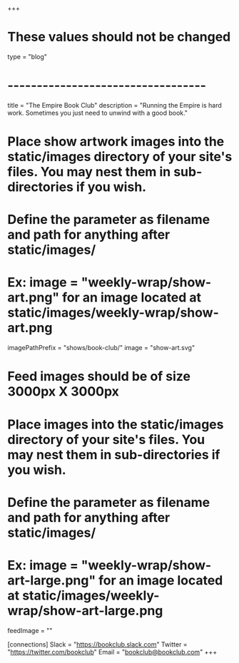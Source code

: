 +++
# These values should not be changed
type = "blog"
# ----------------------------------

title = "The Empire Book Club"
description = "Running the Empire is hard work. Sometimes you just need to unwind with a good book."

# Place show artwork images into the static/images directory of your site's files. You may nest them in sub-directories if you wish.
# Define the parameter as filename and path for anything after static/images/
# Ex: image = "weekly-wrap/show-art.png" for an image located at static/images/weekly-wrap/show-art.png
imagePathPrefix = "shows/book-club/"
image = "show-art.svg"

# Feed images should be of size 3000px X 3000px
# Place images into the static/images directory of your site's files. You may nest them in sub-directories if you wish.
# Define the parameter as filename and path for anything after static/images/
# Ex: image = "weekly-wrap/show-art-large.png" for an image located at static/images/weekly-wrap/show-art-large.png
feedImage = ""

[connections]
	Slack = "https://bookclub.slack.com"
	Twitter = "https://twitter.com/bookclub"
	Email = "bookclub@bookclub.com"
+++

